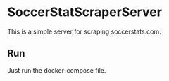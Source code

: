 # SoccerStatScraperServer

This is a simple server for scraping soccerstats.com. 

## Run

Just run the docker-compose file. 
